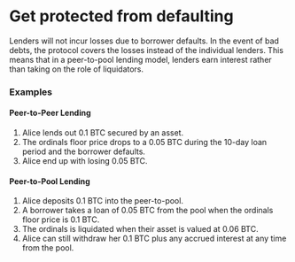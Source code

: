 # Get protected from defaulting

Lenders will not incur losses due to borrower defaults. In the event of bad debts, the protocol covers the losses instead of the individual lenders. This means that in a peer-to-pool lending model, lenders earn interest rather than taking on the role of liquidators.

### Examples

#### Peer-to-Peer Lending

1. Alice lends out 0.1 BTC secured by an asset.
2. The ordinals floor price drops to a 0.05 BTC during the 10-day loan period and the borrower defaults.
3. Alice end up with losing 0.05 BTC.

#### Peer-to-Pool Lending

1. Alice deposits 0.1 BTC into the peer-to-pool.
2. A borrower takes a loan of 0.05 BTC from the pool when the ordinals floor price is 0.1 BTC.
3. The ordinals is liquidated when their asset is valued at 0.06 BTC.
4. Alice can still withdraw her 0.1 BTC plus any accrued interest at any time from the pool.
